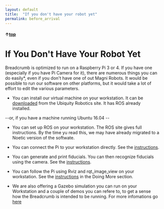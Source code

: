 ```yaml
---
layout: default
title:  "If you don't have your robot yet"
permalink: before_arrival
---
```


#### &uarr;[top](https://ubiquityrobotics.github.io/breadcrumb_learn/)

# If You Don't Have Your Robot Yet

Breadcrumb is optimized to run on a Raspberry Pi 3 or 4.
If you have one (especially if you have Pi Camera for it), there are numerous things you can do easily*, even if you don't have one of out Magni Robots.  It would be possible to run our software on other platforms, but it would take a lot of effort to edit the various parameters.

* You can install our virtual machine on your workstation. It can be [downloaded](https://downloads.ubiquityrobotics.com/) from the Ubiquity Robotics site. It has ROS already installed.

--or, if you have a machine running Ubuntu 16.04 --
* You can set up ROS on your workstation.
The ROS site gives full instructions. By the time yu read this, we may have already migrated to a Noetic version of the softwate.

* You can connect the Pi to your workstation directly.
See the [instructions](https://ubiquityrobotics.github.io/learn/connecting).

* You can generate and print fiducials. You can then recognize fiducials using the camera.
See the [instructions](how_to_generate_markers.md).

* You can follow the Pi using Rviz and rqt_image_view on your workstation.
See the [instructions](rviz) in the Doing More section.

* We are also offering a Gazebo simulation you can run on your Workstation and a couple of demos you can refere to, to get a sense how the Breadcrumb is intended to be running. For more infomations go [here](gazebo)
